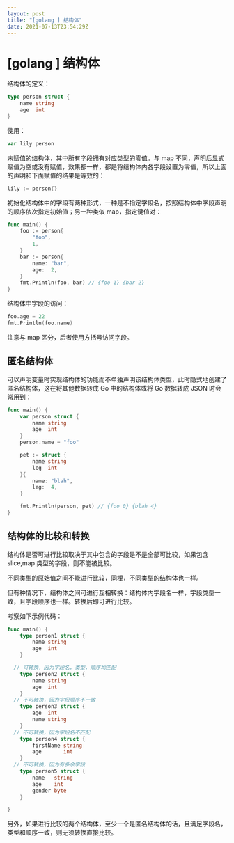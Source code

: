 ```yaml
---
layout: post
title: "[golang ] 结构体"
date: 2021-07-13T23:54:29Z
---
```

# [golang ] 结构体

结构体的定义：

```go
type person struct {
	name string
	age  int
}
```

使用：

```go
var lily person
```

未赋值的结构体，其中所有字段拥有对应类型的零值。与 map 不同，声明后显式赋值为空或没有赋值，效果都一样，都是将结构体内各字段设置为零值，所以上面的声明和下面赋值的结果是等效的：

```go
lily := person{}
```

初始化结构体中的字段有两种形式，一种是不指定字段名，按照结构体中字段声明的顺序依次指定初始值；另一种类似 map，指定键值对：

```go
func main() {
	foo := person{
		"foo",
		1,
	}
	bar := person{
		name: "bar",
		age:  2,
	}
	fmt.Println(foo, bar) // {foo 1} {bar 2}
}
```

结构体中字段的访问：

```go
foo.age = 22
fmt.Println(foo.name)
```

注意与 map 区分，后者使用方括号访问字段。

## 匿名结构体

可以声明变量时实现结构体的功能而不单独声明该结构体类型，此时隐式地创建了匿名结构体，这在将其他数据转成 Go 中的结构体或将 Go 数据转成 JSON 时会常用到：

```go
func main() {
	var person struct {
		name string
		age  int
	}
	person.name = "foo"

	pet := struct {
		name string
		leg  int
	}{
		name: "blah",
		leg:  4,
	}

	fmt.Println(person, pet) // {foo 0} {blah 4}
}
```

## 结构体的比较和转换

结构体是否可进行比较取决于其中包含的字段是不是全部可比较，如果包含 slice,map 类型的字段，则不能被比较。

不同类型的原始值之间不能进行比较，同埋，不同类型的结构体也一样。

但有种情况下，结构体之间可进行互相转换：结构体内字段名一样，字段类型一致，且字段顺序也一样。转换后即可进行比较。

考察如下示例代码：

```go
func main() {
	type person1 struct {
		name string
		age  int
	}

  // 可转换，因为字段名，类型，顺序均匹配
	type person2 struct {
		name string
		age  int
	}
  // 不可转换，因为字段顺序不一致
	type person3 struct {
		age  int
		name string
	}
  // 不可转换，因为字段名不匹配
	type person4 struct {
		firstName string
		age       int
	}
  // 不可转换，因为有多余字段
	type person5 struct {
		name   string
		age    int
		gender byte
	}

}
```

另外，如果进行比较的两个结构体，至少一个是匿名结构体的话，且满足字段名，类型和顺序一致，则无须转换直接比较。

